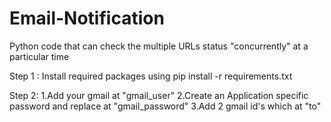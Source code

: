 # Email-Notification
Python code that can check the multiple URLs status "concurrently" at a particular time

Step 1 :
Install required packages using pip install -r requirements.txt

Step 2:
1.Add your gmail at "gmail_user"
2.Create an Application specific password and replace at "gmail_password"
3.Add 2 gmail id's which at "to"







